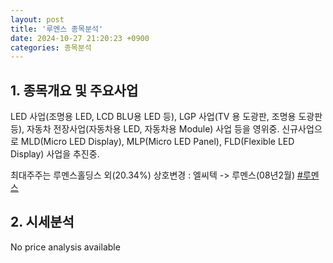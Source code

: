 ```yaml
---
layout: post
title: '루멘스 종목분석'
date: 2024-10-27 21:20:23 +0900
categories: 종목분석
---
```


## 1. 종목개요 및 주요사업

LED 사업(조명용 LED, LCD BLU용 LED 등), LGP 사업(TV 용 도광판, 조명용 도광판 등), 자동차 전장사업(자동차용 LED, 자동차용 Module) 사업 등을 영위중. 신규사업으로 MLD(Micro LED Display), MLP(Micro LED Panel), FLD(Flexible LED Display) 사업을 추진중.

최대주주는 루멘스홀딩스 외(20.34%) 상호변경 : 엘씨텍 -> 루멘스(08년2월)
[#루멘스](#)

## 2. 시세분석

No price analysis available
